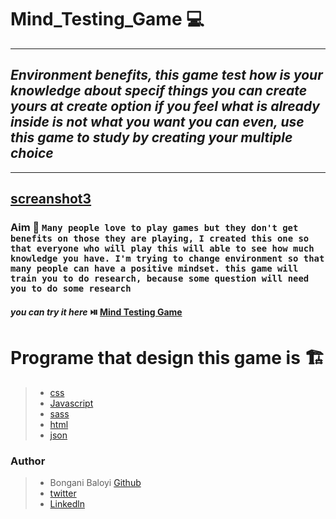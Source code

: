 # Mind_Testing_Game 💻
---
## *Environment benefits, this game test how is your knowledge about specif things you can create yours at create option if you feel what is already inside is not what you want you can even, use this game to study by creating your multiple choice*
---
[screanshot3](https://github.com/Bongani94/Mind_Testing_Game/blob/main/Screenshot%20(3).png)
---
###  Aim 🥉 ``Many people love to play games but they don't get benefits on those they are playing, I created this one so that everyone who will play this will able to see how much knowledge you have. I'm trying to change environment so that many people can have a positive mindset. this game will train you to do research, because some question will need you to do some research``

####  *you can try it here* ⏯️ [Mind Testing Game](https://bongani94.github.io/Mind_Testing_Game/)

# Programe that design this game is 🏗️
>- [css](./css)
>- [Javascript](./js)
>- [sass](./sass)
>- [html](./index.html)
>- [json](./package.json)

### Author
>- Bongani Baloyi [Github](https://github.com/Bongani94)
>- [twitter](https://twitter.com/Khalanga94)
>- [Linkedln](https://www.linkedin.com/in/bongani-baloyi-1794b1121)
